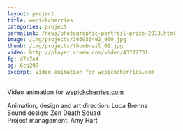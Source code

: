 ```yaml
---
layout: project
title: wepickcherries
categories: project
permalink: /news/photographic-portrail-prize-2013.html
image: /img/projects/303955492_960.jpg
thumb: /img/projects/thumbnail_01.jpg
video: http://player.vimeo.com/video/43777731
fg: d7e7e4
bg: 6ca297
excerpt: Video animation for wepickcherries.com
---
```


Video animation for [wepickcherries.com](wepickcherries.com)

Animation, design and art direction: Luca Brenna <br>
Sound design: Zen Death Squad <br>
Project management: Amy Hart
